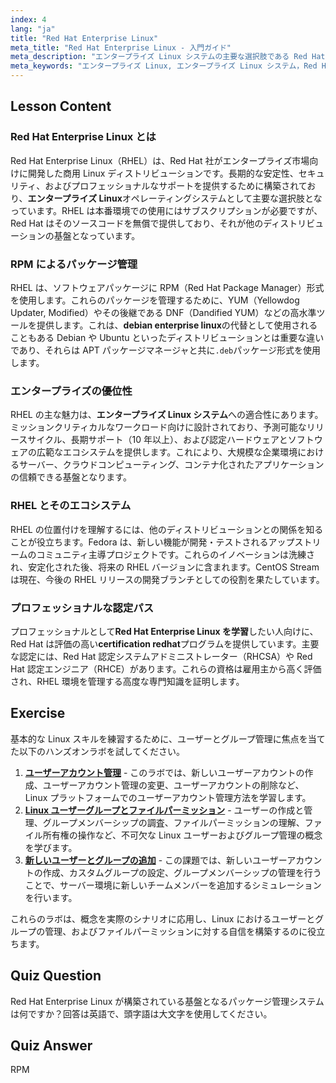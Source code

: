 ```yaml
---
index: 4
lang: "ja"
title: "Red Hat Enterprise Linux"
meta_title: "Red Hat Enterprise Linux - 入門ガイド"
meta_description: "エンタープライズ Linux システムの主要な選択肢である Red Hat Enterprise Linux (RHEL) をご紹介します。本ガイドでは RHEL の基本、RPM パッケージマネージャー、企業環境での役割を解説します。RHEL が安定した安全なサーバーOS である理由を学びましょう。"
meta_keywords: "エンタープライズ Linux, エンタープライズ Linux システム，Red Hat Enterprise Linux を学ぶ，Red Hat 認定，RHEL, Red Hat, RPM, YUM, DNF, Linux サーバー"
---
```


## Lesson Content

### Red Hat Enterprise Linux とは

Red Hat Enterprise Linux（RHEL）は、Red Hat 社がエンタープライズ市場向けに開発した商用 Linux ディストリビューションです。長期的な安定性、セキュリティ、およびプロフェッショナルなサポートを提供するために構築されており、**エンタープライズ Linux**オペレーティングシステムとして主要な選択肢となっています。RHEL は本番環境での使用にはサブスクリプションが必要ですが、Red Hat はそのソースコードを無償で提供しており、それが他のディストリビューションの基盤となっています。

### RPM によるパッケージ管理

RHEL は、ソフトウェアパッケージに RPM（Red Hat Package Manager）形式を使用します。これらのパッケージを管理するために、YUM（Yellowdog Updater, Modified）やその後継である DNF（Dandified YUM）などの高水準ツールを提供します。これは、**debian enterprise linux**の代替として使用されることもある Debian や Ubuntu といったディストリビューションとは重要な違いであり、それらは APT パッケージマネージャと共に`.deb`パッケージ形式を使用します。

### エンタープライズの優位性

RHEL の主な魅力は、**エンタープライズ Linux システム**への適合性にあります。ミッションクリティカルなワークロード向けに設計されており、予測可能なリリースサイクル、長期サポート（10 年以上）、および認定ハードウェアとソフトウェアの広範なエコシステムを提供します。これにより、大規模な企業環境におけるサーバー、クラウドコンピューティング、コンテナ化されたアプリケーションの信頼できる基盤となります。

### RHEL とそのエコシステム

RHEL の位置付けを理解するには、他のディストリビューションとの関係を知ることが役立ちます。Fedora は、新しい機能が開発・テストされるアップストリームのコミュニティ主導プロジェクトです。これらのイノベーションは洗練され、安定化された後、将来の RHEL バージョンに含まれます。CentOS Stream は現在、今後の RHEL リリースの開発ブランチとしての役割を果たしています。

### プロフェッショナルな認定パス

プロフェッショナルとして**Red Hat Enterprise Linux を学習**したい人向けに、Red Hat は評価の高い**certification redhat**プログラムを提供しています。主要な認定には、Red Hat 認定システムアドミニストレーター（RHCSA）や Red Hat 認定エンジニア（RHCE）があります。これらの資格は雇用主から高く評価され、RHEL 環境を管理する高度な専門知識を証明します。

## Exercise

基本的な Linux スキルを練習するために、ユーザーとグループ管理に焦点を当てた以下のハンズオンラボを試してください。

1. **[ユーザーアカウント管理](https://labex.io/ja/labs/linux-user-account-management-49)** - このラボでは、新しいユーザーアカウントの作成、ユーザーアカウント管理の変更、ユーザーアカウントの削除など、Linux プラットフォームでのユーザーアカウント管理方法を学習します。
2. **[Linux ユーザーグループとファイルパーミッション](https://labex.io/ja/labs/linux-linux-user-group-and-file-permissions-18002)** - ユーザーの作成と管理、グループメンバーシップの調査、ファイルパーミッションの理解、ファイル所有権の操作など、不可欠な Linux ユーザーおよびグループ管理の概念を学びます。
3. **[新しいユーザーとグループの追加](https://labex.io/ja/labs/linux-add-new-user-and-group-17987)** - この課題では、新しいユーザーアカウントの作成、カスタムグループの設定、グループメンバーシップの管理を行うことで、サーバー環境に新しいチームメンバーを追加するシミュレーションを行います。

これらのラボは、概念を実際のシナリオに応用し、Linux におけるユーザーとグループの管理、およびファイルパーミッションに対する自信を構築するのに役立ちます。

## Quiz Question

Red Hat Enterprise Linux が構築されている基盤となるパッケージ管理システムは何ですか？回答は英語で、頭字語は大文字を使用してください。

## Quiz Answer

RPM
